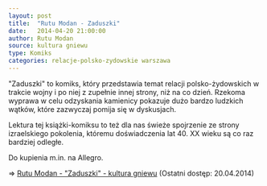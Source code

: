 ```yaml
---
layout: post
title:  "Rutu Modan - Zaduszki"
date:   2014-04-20 21:00:00
author: Rutu Modan
source: kultura gniewu
type: Komiks
categories: relacje-polsko-zydowskie warszawa
---
```

"Zaduszki" to komiks, który przedstawia temat relacji polsko-żydowskich w trakcie wojny i po niej z zupełnie innej strony, niż na co dzień. Rzekoma wyprawa w celu odzyskania kamienicy pokazuje dużo bardzo ludzkich wątków, które zazwyczaj pomija się w dyskusjach.

Lektura tej książki-komiksu to też dla nas świeże spojrzenie ze strony izraelskiego pokolenia, któremu doświadczenia lat 40. XX wieku są co raz bardziej odległe.

Do kupienia m.in. na Allegro.

=> [Rutu Modan - "Zaduszki" - kultura gniewu](http://www.kultura.com.pl/index.php?s=k_161&d=k) (Ostatni dostęp: 20.04.2014)

